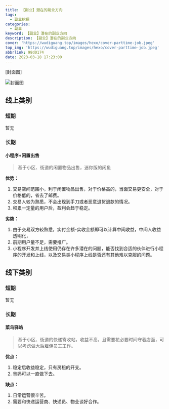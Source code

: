 ```yaml
---
title: 【副业】潜在的副业方向
tags:
  - 副业挖掘
categories:
  - 副业
keyword: 【副业】潜在的副业方向
description: 【副业】潜在的副业方向
cover: 'https://wudiguang.top/images/hexo/cover-parttime-job.jpeg'
top_img: 'https://wudiguang.top/images/hexo/cover-parttime-job.jpeg'
abbrlink: 98d0174
date: 2023-03-18 17:23:00
---
```


[封面图]

![封面图](https://wudiguang.top/images/hexo/cover-parttime-job.jpeg)

## 线上类别

### 短期

暂无

### 长期

#### 小程序+闲置出售
> 基于小区、街道的闲置物品出售，迷你版的闲鱼

**优势：**

1. 交易空间范围小，利于闲置物品出售，对于价格高的，当面交易更安全，对于价格低的，省去了邮费。
2. 交易人较为熟悉，不会出现到手刀或者恶意退货退款的情况。
3. 积累一定量的用户后，盈利会趋于稳定。


**劣势：**

1. 由于交易双方较熟悉，实付金额-实收金额即可以计算中间收益，中间人收益透明化，
2. 前期用户量不足，需要推广。
3. 小程序开发并上线使用仍存在许多潜在的问题，能否找到合适的伙伴进行小程序的开发和上线，以及交易类小程序上线是否还有其他难以克服的问题。

## 线下类别

### 短期

暂无

### 长期

#### 菜鸟驿站
> 基于小区、街道的快递寄收站，收益不高，且需要花必要时间守着店面，可以考虑做大后雇佣员工工作。

**优点：**

1. 稳定后收益稳定，只有房租的开支。
2. 爸妈可以一直做下去。

**缺点：**

1. 日常运营很辛苦。
2. 需要和快递运营商、快递员、物业谈好合作。